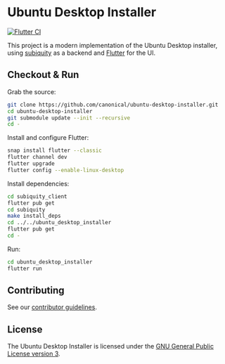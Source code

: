 # Ubuntu Desktop Installer

[![Flutter CI](https://github.com/canonical/ubuntu-desktop-installer/workflows/Flutter%20CI/badge.svg)](https://github.com/canonical/ubuntu-desktop-installer/actions)

This project is a modern implementation of the Ubuntu Desktop installer, using [subiquity](https://github.com/canonical/subiquity) as a backend and [Flutter](https://flutter.dev/) for the UI.

## Checkout & Run

Grab the source:
```sh
git clone https://github.com/canonical/ubuntu-desktop-installer.git
cd ubuntu-desktop-installer
git submodule update --init --recursive
cd -
```

Install and configure Flutter:
```sh
snap install flutter --classic
flutter channel dev
flutter upgrade
flutter config --enable-linux-desktop
```

Install dependencies:
```sh
cd subiquity_client
flutter pub get
cd subiquity
make install_deps
cd ../../ubuntu_desktop_installer
flutter pub get
cd -
```

Run:
```sh
cd ubuntu_desktop_installer
flutter run
```

## Contributing

See our [contributor guidelines](CONTRIBUTING.md).

## License

The Ubuntu Desktop Installer is licensed under the [GNU General Public License version 3](LICENSE).